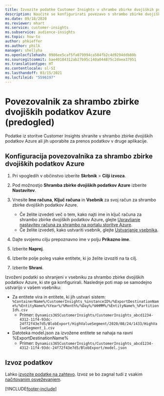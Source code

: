 ```yaml
---
title: Izvozite podatke Customer Insights v shrambo zbirke dvojiških podatkov Azure
description: Naučite se konfigurirati povezavo s shrambo zbirke dvojiških podatkov Azure.
ms.date: 09/18/2020
ms.reviewer: mhart
ms.service: customer-insights
ms.subservice: audience-insights
ms.topic: how-to
author: phkieffer
ms.author: philk
manager: shellyha
ms.openlocfilehash: 0986ee5caf5fa079994ca584fb2c4d9294ddb80b
ms.sourcegitcommit: bae40184312ab27b95c140a044875c2daea37951
ms.translationtype: HT
ms.contentlocale: sl-SI
ms.lasthandoff: 03/15/2021
ms.locfileid: "5596197"
---
```

# <a name="connector-for-azure-blob-storage-preview"></a>Povezovalnik za shrambo zbirke dvojiških podatkov Azure (predogled)

Podatke iz storitve Customer Insights shranite v shrambo zbirke dvojiških podatkov Azure ali jih uporabite za prenos podatkov v druge aplikacije.

## <a name="configure-the-connector-for-azure-blob-storage"></a>Konfiguracija povezovalnika za shrambo zbirke dvojiških podatkov Azure

1. Pri vpogledih v občinstvo izberite **Skrbnik** > **Cilji izvoza**.

1. Pod možnostjo **Shramba zbirke dvojiških podatkov Azure** izberite **Nastavitev**.

1. Vnesite **Ime računa**, **Ključ računa** in **Vsebnik** za svoj račun za shrambo zbirke dvojiških podatkov Azure.
    - Če želite izvedeti več o tem, kako najti ime in ključ računa za shrambo zbirke dvojiških podatkov Azure, glejte [Upravljanje nastavitev računa za shrambo na portalu storitve Azure](/azure/storage/common/storage-account-manage).
    - Če želite izvedeti, kako ustvariti vsebnik, glejte [Ustvarjanje vsebnika](/azure/storage/blobs/storage-quickstart-blobs-portal#create-a-container).

1. Dajte svojemu cilju prepoznavno ime v polju **Prikazno ime**.

1. Izberite **Naprej**.

1. Izberite polje poleg vsake entitete, ki jo želite izvoziti na ta cilj.

1. Izberite **Shrani**.

Izvoženi podatki so shranjeni v vsebniku za shrambo zbirke dvojiških podatkov Azure, ki ste ga konfigurirali. Naslednje poti map se samodejno ustvarijo v vašem vsebniku:

- Za entitete vira in entitete, ki jih ustvari sistem: `%ContainerName%/CustomerInsights_%instanceID%/%ExportDestinationName%/%EntityName%/%Year%/%Month%/%Day%/%HHMM%/%EntityName%_%PartitionId%.csv`
  - Primer: `Dynamics365CustomerInsights/CustomerInsights_abcd1234-4312-11f4-93dc-24f72f43e7d5/BlobExport/HighValueSegment/2020/08/24/1433/HighValueSegment_1.csv`
- Datoteka model.json za izvožene entitete se nahaja na ravni %ExportDestinationName%
  - Primer: `Dynamics365CustomerInsights/CustomerInsights_abcd1234-4312-11f4-93dc-24f72f43e7d5/BlobExport/model.json`

## <a name="export-the-data"></a>Izvoz podatkov

Lahko [izvozite podatke na zahtevo](export-destinations.md#export-data-on-demand). Izvoz se bo zagnal tudi z vsakim [načrtovanim osveževanjem](system.md#schedule-tab).


[!INCLUDE[footer-include](../includes/footer-banner.md)]